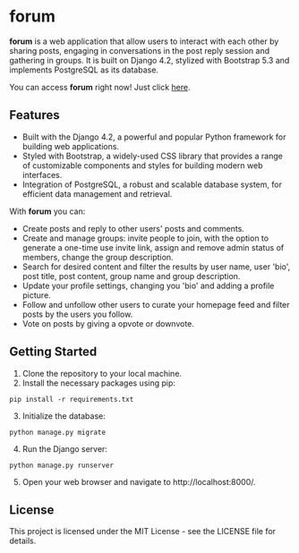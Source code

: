 # forum

**forum** is a web application that allow users to interact with each other by sharing posts, engaging in conversations in the post reply session and gathering in groups. It is built on Django 4.2, stylized with Bootstrap 5.3 and implements PostgreSQL as its database.

You can access **forum** right now! Just click [here](https://djangoforum-production.up.railway.app/).

## Features

- Built with the Django 4.2, a powerful and popular Python framework for building web applications.
- Styled with Bootstrap, a widely-used CSS library that provides a range of customizable components and styles for building modern web interfaces.
- Integration of PostgreSQL, a robust and scalable database system, for efficient data management and retrieval.

With **forum** you can:

- Create posts and reply to other users' posts and comments.
- Create and manage groups: invite people to join, with the option to generate a one-time use invite link, assign and remove admin status of members, change the group description.
- Search for desired content and filter the results by user name, user 'bio', post title, post content, group name and group description.
- Update your profile settings, changing you 'bio' and adding a profile picture.
- Follow and unfollow other users to curate your homepage feed and filter posts by the users you follow.
- Vote on posts by giving a opvote or downvote.

## Getting Started

1. Clone the repository to your local machine.
2. Install the necessary packages using pip:
```
pip install -r requirements.txt
```
3. Initialize the database:
```
python manage.py migrate
```
4. Run the Django server:
```
python manage.py runserver
```
5. Open your web browser and navigate to http://localhost:8000/.

## License

This project is licensed under the MIT License - see the LICENSE file for details.
